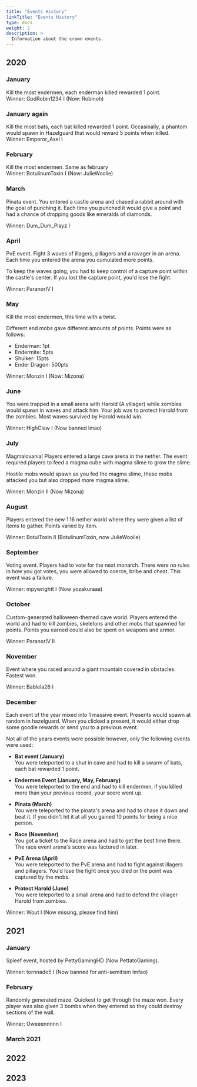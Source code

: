```yaml
---
title: "Events History"
linkTitle: "Events History"
type: docs
weight: 2
description: >
  Information about the crown events.
---
```


## 2020
### January
Kill the most endermen, each enderman killed rewarded 1 point.  
Winner: GodRobin1234 I (Now: Robinoh)

### January again
Kill the most bats, each bat killed rewarded 1 point. Occasinally, a phantom
would spawn in Hazelguard that would reward 5 points when killed.  
Winner: Emperor_Axel I

### February
Kill the most endermen. Same as february  
Winner: BotulinumToxin I (Now: JulieWoolie)

### March
Pinata event. You entered a castle arena and chased a rabbit around with the 
goal of punching it. Each time you punched it would give a point and had a 
chance of dropping goods like emeralds of diamonds.  
  
Winner: Dum_Dum_Playz I

### April
PvE event. Fight 3 waves of illagers, pillagers and a ravager in an arena.
Each time you entered the arena you cumulated more points. 
  
To keep the waves going, you had to keep control of a capture point within the 
castle's center. If you lost the capture point, you'd lose the fight.
  
Winner: ParanorIV I

### May
Kill the most endermen, this time with a twist.
  
Different end mobs gave different amounts of points. Points were as follows:
- Enderman: 1pt
- Endermite: 5pts
- Shulker: 15pts
- Ender Dragon: 500pts
  
Winner: Monzin I (Now: Mizona)

### June
You were trapped in a small arena with Harold (A villager) while zombies would
spawn in waves and attack him. Your job was to protect Harold from the 
zombies. Most waves survived by Harold would win.
  
Winner: HighClaw I (Now banned lmao) 

### July
Magmalovania! Players entered a large cave arena in the nether. The event 
required players to feed a magma cube with magma slime to grow the slime. 
  
Hostile mobs would spawn as you fed the magma slime, these mobs attacked you but
also dropped more magma slime.
  
Winner: Monzin II (Now Mizona)

### August
Players entered the new 1.16 nether world where they were given a list of items 
to gather. Points varied by item.
  
Winner: BotulToxin II (BotulinumToxin, now JulieWoolie)

### September
Voting event. Players had to vote for the next monarch. There were no rules in
how you got votes, you were allowed to coerce, bribe and cheat. This event was
a failure.
  
Winner: mpywrightt I (Now yozakuraaa)

### October
Custom-generated halloween-themed cave world. Players entered the world and had
to kill zombies, skeletons and other mobs that spawned for points. Points you
earned could also be spent on weapons and armor.
  
Winner: ParanorIV II

### November
Event where you raced around a giant mountain covered in obstacles. Fastest won.
  
Winner: Bablela26 I

### December
Each event of the year mixed into 1 massive event. Presents would spawn at 
random in hazelguard. When you clicked a present, it would either drop some 
goodie rewards or send you to a previous event.
  
Not all of the years events were possible however, only the following events 
were used:

- **Bat event (January)**  
You were teleported to a shut in cave and had to kill a swarm of bats, each bat
rewarded 1 point.

- **Endermen Event (January, May, February)**  
You were teleported to the end and had to kill endermen, if you killed more 
than your previous record, your score went up.

- **Pinata (March)**  
You were teleported to the pinata's arena and had to chase it down and beat it.
If you didn't hit it at all you gained 10 points for being a nice person.

- **Race (November)**  
You got a ticket to the Race arena and had to get the best time there. The race
event arena's score was factored in later.

- **PvE Arena (April)**  
You were teleported to the PvE arena and had to fight against illagers and 
pillagers. You'd lose the fight once you died or the point was captured by the
mobs.

- **Protect Harold (June)**  
You were teleported to a small arena and had to defend the villager Harold from
zombies.

  
Winner: Wout I (Now missing, please find him)

## 2021

### January
Spleef event, hosted by PettyGamingHD (Now PettatoGaming).
  
Winner: tornnado5 I (Now banned for anti-semitism lmfao)


### February
Randomly generated maze. Quickest to get through the maze won. Every player was
also given 3 bombs when they entered so they could destroy sections of the wall.
  
Winner; Oweeennnnn I

### March 2021

## 2022

## 2023